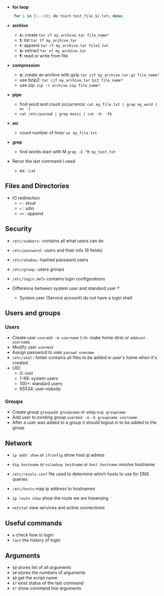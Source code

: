 - **for loop**
    
```sh
    for i in {1..10}; do touch test_file_$i.txt; done;
```

- **archive**
    - **c:** create ```tar cf my_archive.tar file_name*```
    - **t:** list   ```tar tf my_archive.tar```
    - **r:** append ```tar rf my_archive.tar file1.txt```
    - **x:** extract ```tar xf my_archive.tar```
    - **f:** read or write from file

- **compression**
    - **z:** create an archive with gzip ```tar czf my_archive.tar.gz file_name*```
    - use bzip2: ```tar cjf my_archive.tar.bz2 file_name*```
    - use zip: ```zip -r archive.zip file_name*```

- **pipe**
    - find word and count occurrence: ```cat my_file.txt | grep my_word | wc -l```
    - ```cat /etc/passwd | grep massi | cut -d: -f6```

- **wc**
    - count number of lines: ```wc my_file.txt```

- **grep**
    - find words start with M ```grep -E ^M my_test.txt```

- Rerun the last command I used
    - ex: ```!cat```

## Files and Directories

- IO redirection
    - ```>``` : stout
    - ```<``` : sdin
    - ```>>``` : append

## Security

- `/etc/sudoers:` contains all what users can do
- `/etc/password:` users and their info (9 fields)
- `/etc/shadow:` hashed password users
- `/etc/group:` users groups
- `/etc/login.defs` contains login configurations

- Difference between system user and standard user ?
    - System user (Service account) do not have a login shell

## Users and groups

### Users

- Create user `useradd -m username` (-m: make home dire) or `adduser username`
- Modify user ```usermod```
- Assign password to user ```passwd usename```
- ```/etc/skel:``` folder contains all files to be added in user's home when it's created
- UID:
    - 0: root
    - 1-99: system users
    - 100+: standard users
    - 65534: user nobody

### Groups

- Create group ```groupadd groupname``` or ```addgroup groupname```
- Add user to existing group ```usermod -a -G groupname username```
- After a user was added to a group it should logout in to be added to the group

## Network

- ```ip addr show``` or ```ifconfig``` show host ip adress
- ```dig hostname``` or  ```nslookup hostname``` or ```host hostname``` resolve hostname
- ```/etc/resolv.conf``` file used to determine which hosts to use for DNS queries
- ```/etc/hosts``` map ip address to hostnames

- ```ip route show``` show the route we are traversing
- ```netstat``` view services and active connections

## Useful commands

- ```w``` check how is login
- ```last``` the history of login

## Arguments

- `$@` stores list of all arguments  
- `$#` stores the numbers of arguments
- `$0` get the script name
- `$?` exist status of the last command
- `$*` show command line arguments
